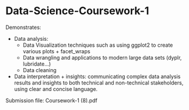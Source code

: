 # Data-Science-Coursework-1

Demonstrates:
* Data analysis: 
  * Data Visualization techniques such as using ggplot2 to create various plots + facet_wraps
  * Data wrangling and applications to modern large data sets (dyplr, lubridate...)
  * Data cleaning
* Data interpretation + insights: communicating complex data analysis results and insights to both technical and non-technical stakeholders, using clear and concise language.

Submission file: Coursework-1 (8).pdf
